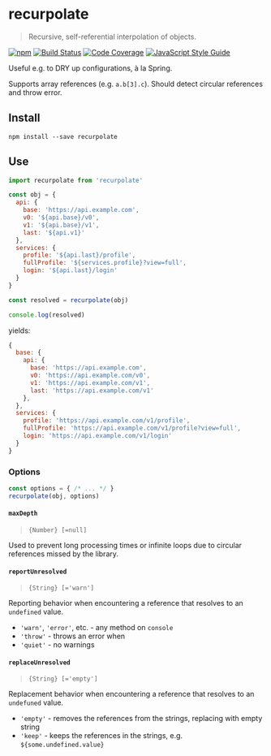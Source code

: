 # recurpolate
> Recursive, self-referential interpolation of objects.

[![npm](https://img.shields.io/npm/v/recurpolate.svg)](https://npmjs.org/package/recurpolate)
[![Build Status](https://img.shields.io/travis/adjohnson916/recurpolate.svg)](https://travis-ci.org/adjohnson916/recurpolate)
[![Code Coverage](https://img.shields.io/codecov/c/github/adjohnson916/recurpolate.svg)](https://codecov.io/gh/adjohnson916/recurpolate)
[![JavaScript Style Guide](https://img.shields.io/badge/code_style-standard-brightgreen.svg)](https://standardjs.com)

Useful e.g. to DRY up configurations, à la Spring.

Supports array references (e.g. `a.b[3].c`).
Should detect circular references and throw error.

## Install

```
npm install --save recurpolate
```

## Use 

```js
import recurpolate from 'recurpolate'

const obj = {
  api: {
    base: 'https://api.example.com',
    v0: '${api.base}/v0',
    v1: '${api.base}/v1',
    last: '${api.v1}'
  },
  services: {
    profile: '${api.last}/profile',
    fullProfile: '${services.profile}?view=full',
    login: '${api.last}/login'
  }
}

const resolved = recurpolate(obj)

console.log(resolved)
```
yields:
```js
{
  base: {
    api: {
      base: 'https://api.example.com',
      v0: 'https://api.example.com/v0',
      v1: 'https://api.example.com/v1',
      last: 'https://api.example.com/v1'
    },
  },
  services: {
    profile: 'https://api.example.com/v1/profile',
    fullProfile: 'https://api.example.com/v1/profile?view=full',
    login: 'https://api.example.com/v1/login'
  }
}
```

### Options

```js
const options = { /* ... */ }
recurpolate(obj, options)
```

#### `maxDepth`
> `{Number} [=null]`

Used to prevent long processing times or
infinite loops due to circular references missed by the library.

#### `reportUnresolved`
> `{String} [='warn']`

Reporting behavior when encountering a reference that resolves to an `undefined` value.

* `'warn'`, `'error'`, etc. - any method on `console`
* `'throw'` - throws an error when
* `'quiet'` - no warnings

#### `replaceUnresolved`
> `{String} [='empty']`

Replacement behavior when encountering a reference that resolves to an `undefuned` value.

* `'empty'` - removes the references from the strings, replacing with empty string
* `'keep'` - keeps the references in the strings, e.g. `${some.undefined.value}`
